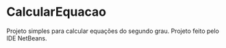 # CalcularEquacao
 Projeto simples para calcular equações do segundo grau.
 Projeto feito pelo IDE NetBeans.
